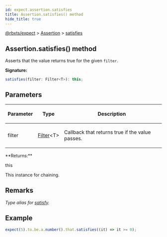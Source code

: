 ```yaml
---
id: expect.assertion.satisfies
title: Assertion.satisfies() method
hide_title: true
---
```


[@rbxts/expect](./expect.md) &gt; [Assertion](./expect.assertion.md) &gt; [satisfies](./expect.assertion.satisfies.md)

## Assertion.satisfies() method

Asserts that the value returns true for the given `filter`<!-- -->.

**Signature:**

```typescript
satisfies(filter: Filter<T>): this;
```

## Parameters

<table><thead><tr><th>

Parameter


</th><th>

Type


</th><th>

Description


</th></tr></thead>
<tbody><tr><td>

filter


</td><td>

[Filter](./expect.filter.md)<!-- -->&lt;T&gt;


</td><td>

Callback that returns true if the value passes.


</td></tr>
</tbody></table>
**Returns:**

this

This instance for chaining.

## Remarks

_Type alias for [satisfy](./expect.assertion.satisfy.md)<!-- -->._

## Example


```ts
expect(5).to.be.a.number().that.satisfies((it) => it >= 0);
```
